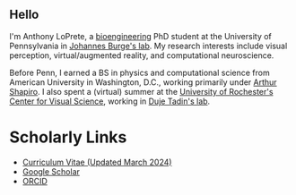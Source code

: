## Hello

I'm Anthony LoPrete, a [bioengineering](https://be.seas.upenn.edu/) PhD student at the University of Pennsylvania in [Johannes Burge's lab](http://burgelab.psych.upenn.edu/). My research interests include visual perception, virtual/augmented reality, and computational neuroscience. 

Before Penn, I earned a BS in physics and computational science from American University in Washington, D.C., working primarily under [Arthur Shapiro](https://www.american.edu/cas/faculty/arthurs.cfm). I also spent a (virtual) summer at the [University of Rochester's Center for Visual Science](https://www.cvs.rochester.edu/), working in [Duje Tadin's lab](https://www2.bcs.rochester.edu/sites/duje/).

# Scholarly Links
* [Curriculum Vitae (Updated March 2024)](./assets/LoPrete_CV.pdf)
* [Google Scholar](https://scholar.google.com/citations?user=UwY-PKQAAAAJ&hl=en)
* [ORCID](https://orcid.org/0000-0001-5387-7779)
